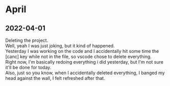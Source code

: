 # April

## 2022-04-01

Deleting the project.  
Well, yeah I was just joking, but it kind of happened.  
Yesterday I was working on the code and I accidentally hit some time the [canc] key while not in the file, so vscode chose to delete everything.  
Right now, I'm basically redoing everything i did yesterday, but I'm not sure it'll be done for today.  
Also, just so you know, when I accidentally deleted everything, I banged my head against the wall, I felt refreshed after that.
